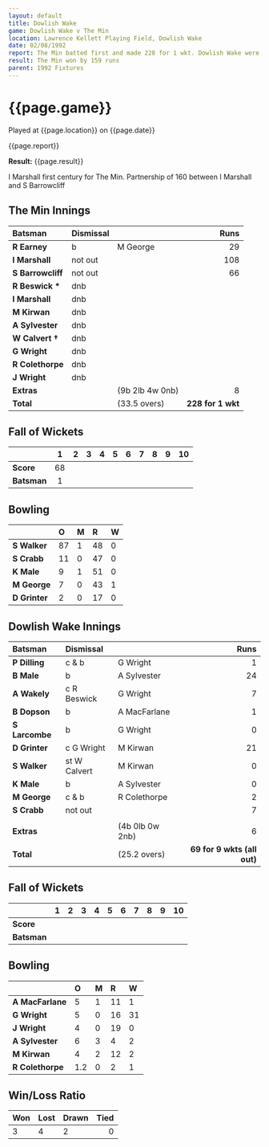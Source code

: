 ```yaml
---
layout: default
title: Dowlish Wake
game: Dowlish Wake v The Min
location: Lawrence Kellett Playing Field, Dowlish Wake
date: 02/08/1992
report: The Min batted first and made 228 for 1 wkt. Dowlish Wake were bowled out for 69
result: The Min won by 159 runs
parent: 1992 Fixtures
---
```


# {{page.game}}

Played at {{page.location}} on {{page.date}}

{{page.report}}

**Result:** {{page.result}}

I Marshall first century for The Min. Partnership of 160 between I Marshall and S Barrowcliff

## The Min Innings

| Batsman | Dismissal |  | Runs |
|:---|:---|---|---:|
| **R Earney** | b | M George | 29 | 
| **I Marshall** | not out |  | 108 | 
| **S Barrowcliff** | not out |  | 66 | 
| **R Beswick &#42;** | dnb |  |  | 
| **I Marshall** | dnb |  |  | 
| **M Kirwan** | dnb |  |  | 
| **A Sylvester** | dnb |  |  | 
| **W Calvert &#8224;** | dnb |  |  | 
| **G Wright** | dnb |  |  | 
| **R Colethorpe** | dnb |  |  | 
| **J Wright** |dnb |  |  | 
| **Extras** | | (9b 2lb 4w 0nb) | 8 | 
| **Total** | | (33.5 overs) | **228 for 1 wkt** | 

## Fall of Wickets

| | 1 | 2 | 3 | 4 | 5 | 6 | 7 | 8 | 9 | 10 |
|---|:---:|:---:|:---:|:---:|:---:|:---:|:---:|:---:|:---:|:---:|
| **Score** | 68 |  |  |  |  |  |  |  |  |  |
| **Batsman** | 1 |  |  |  |  |  |  |  |  |  |

## Bowling

| | O | M | R | W |
|---|:---|:---|:---|:---|
| **S Walker** | 87 | 1 | 48 | 0 | 
| **S Crabb** | 11 | 0 | 47 | 0 | 
| **K Male** | 9 | 1 | 51 | 0 | 
| **M George** | 7 | 0 | 43 | 1 | 
| **D Grinter** | 2 | 0 | 17 | 0 | 

## Dowlish Wake Innings

| Batsman | Dismissal |  | Runs |
|:---|:---|---|---:|
| **P Dilling** | c & b | G Wright | 1 | 
| **B Male** | b | A Sylvester | 24 | 
| **A Wakely** | c R Beswick | G Wright | 7 | 
| **B Dopson** | b | A MacFarlane | 1 | 
| **S Larcombe** | b | G Wright | 0 | 
| **D Grinter** | c G Wright | M Kirwan | 21 |
| **S Walker** | st W Calvert | M Kirwan | 0 | 
| **K Male** | b | A Sylvester | 0 |
| **M George** | c & b | R Colethorpe | 2 | 
| **S Crabb** | not out |  | 7 | 
|  |  |  |  |
| **Extras** | | (4b 0lb 0w 2nb) | 6 | 
| **Total** | | (25.2 overs) | **69 for 9 wkts (all out)** | 

## Fall of Wickets

| | 1 | 2 | 3 | 4 | 5 | 6 | 7 | 8 | 9 | 10 |
|---|:---:|:---:|:---:|:---:|:---:|:---:|:---:|:---:|:---:|:---:|
| **Score** |  |  |  |  |  |  |  |  |  |  |
| **Batsman** |  |  |  |  |  |  |  |  |  |  |

## Bowling

| | O | M | R | W |
|---|:---|:---|:---|:---|
| **A MacFarlane** | 5 | 1 | 11 | 1 | 
| **G Wright** | 5 | 0 | 16 | 31 | 
| **J Wright** | 4 | 0 | 19 | 0 | 
| **A Sylvester** | 6 | 3 | 4 | 2 | 
| **M Kirwan** | 4 | 2 | 12 | 2 |
| **R Colethorpe** | 1.2 | 0 | 2 | 1 |

## Win/Loss Ratio

| Won | Lost | Drawn | Tied |
|:---|:---|:---|---:|
| 3 | 4 | 2 | 0 |